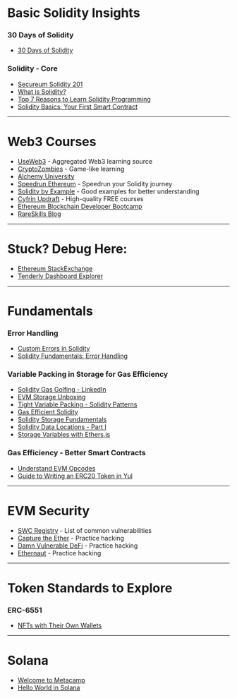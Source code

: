 # Basic Solidity Insights

### **30 Days of Solidity**
- [30 Days of Solidity](https://dev.to/envoy_/series/18992)

### **Solidity - Core**
- [Secureum Solidity 201](https://secureum.substack.com/p/solidity-201)
- [What is Solidity?](https://www.metacrafters.io/blog/what-is-solidity)
- [Top 7 Reasons to Learn Solidity Programming](https://zerotomastery.io/blog/top-7-reasons-to-learn-solidity-programming/)
- [Solidity Basics: Your First Smart Contract](https://medium.com/@danielyamagata/solidity-basics-your-first-smart-contract-f11f4f7853d0)

---

# Web3 Courses

- [UseWeb3](https://www.useweb3.xyz/) - Aggregated Web3 learning source
- [CryptoZombies](https://cryptozombies.io/) - Game-like learning
- [Alchemy University](https://www.alchemy.com/university)
- [Speedrun Ethereum](https://speedrunethereum.com/) - Speedrun your Solidity journey
- [Solidity by Example](https://solidity-by-example.org/) - Good examples for better understanding
- [Cyfrin Updraft](https://www.cyfrin.io/updraft) - High-quality FREE courses
- [Ethereum Blockchain Developer Bootcamp](https://ethereum-blockchain-developer.com/)
- [RareSkills Blog](https://www.rareskills.io/blog)

---

# Stuck? Debug Here:
- [Ethereum StackExchange](https://ethereum.stackexchange.com/)
- [Tenderly Dashboard Explorer](https://dashboard.tenderly.co/explorer)

---

# Fundamentals

### **Error Handling**
- [Custom Errors in Solidity](https://soliditylang.org/blog/2021/04/21/custom-errors/)
- [Solidity Fundamentals: Error Handling](https://medium.com/coinmonks/solidity-fundamentals-a95bb6c8ba2a)

### **Variable Packing in Storage for Gas Efficiency**
- [Solidity Gas Golfing - LinkedIn](https://www.linkedin.com/pulse/solidity-gas-golfing-1-uint8-vs-uint256-sudeep-sagar/)
- [EVM Storage Unboxing](https://www.adrianhetman.com/unboxing-evm-storage/)
- [Tight Variable Packing - Solidity Patterns](https://fravoll.github.io/solidity-patterns/tight_variable_packing.html)
- [Gas Efficient Solidity](https://yos.io/2021/05/17/gas-efficient-solidity/)
- [Solidity Storage Fundamentals](https://medium.com/@0xpolarzero/fundamentals-of-solidity-storage-581ba0551b3)
- [Solidity Data Locations - Part I](https://betterprogramming.pub/all-about-solidity-data-locations-part-i-storage-e50604bfc1ad)
- [Storage Variables with Ethers.js](https://betterprogramming.pub/solidity-storage-variables-with-ethers-js-ca3c7e2c2a64)

### **Gas Efficiency - Better Smart Contracts**
- [Understand EVM Opcodes](https://medium.com/@danielyamagata/understand-evm-opcodes-write-better-smart-contracts-e64f017b619)
- [Guide to Writing an ERC20 Token in Yul](https://medium.com/sphere-audits/in-depth-guide-on-how-to-write-an-erc20-token-contract-in-yul-b521b6d268f5#:~:text=Yul%20is%20like%20a%20secret,these%20steps%20to%20set%20up:)

---

# EVM Security

- [SWC Registry](https://swcregistry.io/) - List of common vulnerabilities
- [Capture the Ether](https://capturetheether.com/) - Practice hacking
- [Damn Vulnerable DeFi](https://www.damnvulnerabledefi.xyz/) - Practice hacking
- [Ethernaut](https://ethernaut.openzeppelin.com/) - Practice hacking

---

# Token Standards to Explore

### **ERC-6551**
- [NFTs with Their Own Wallets](https://medium.com/future-primitive/tldr-nfts-have-their-own-wallets-try-it-here-http-tokenbound-org-6fac135a1f9d)

---

# Solana

- [Welcome to Metacamp](https://metacamp-community.notion.site/Welcome-To-Metacamp-d9f74ca41719485e99dd5156d4a0f5c0)
- [Hello World in Solana](https://www.rareskills.io/post/hello-world-solana)
